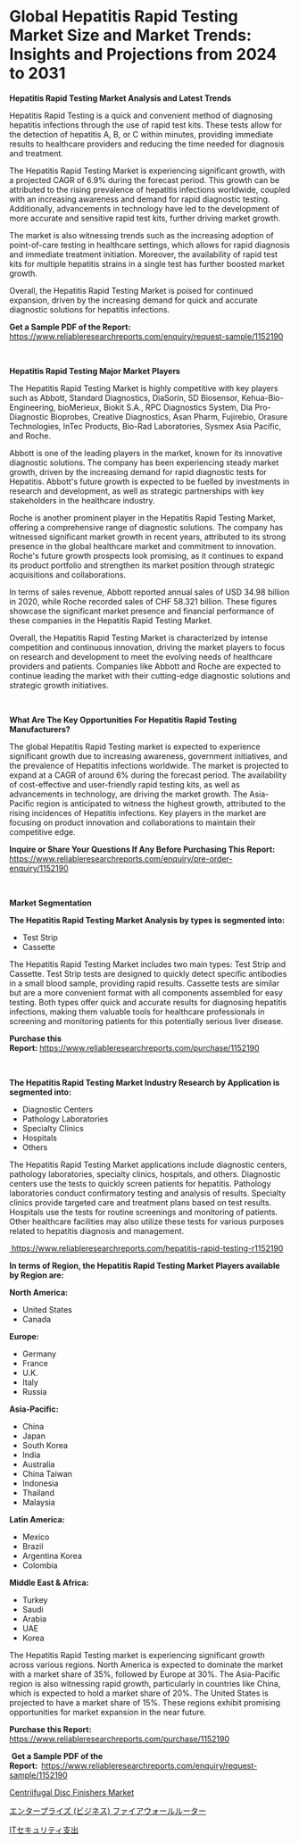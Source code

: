 <p><h1>Global Hepatitis Rapid Testing Market Size and Market Trends: Insights and Projections from 2024 to 2031</h1></p><p><strong>Hepatitis Rapid Testing Market Analysis and Latest Trends</strong></p>
<p><p>Hepatitis Rapid Testing is a quick and convenient method of diagnosing hepatitis infections through the use of rapid test kits. These tests allow for the detection of hepatitis A, B, or C within minutes, providing immediate results to healthcare providers and reducing the time needed for diagnosis and treatment.</p><p>The Hepatitis Rapid Testing Market is experiencing significant growth, with a projected CAGR of 6.9% during the forecast period. This growth can be attributed to the rising prevalence of hepatitis infections worldwide, coupled with an increasing awareness and demand for rapid diagnostic testing. Additionally, advancements in technology have led to the development of more accurate and sensitive rapid test kits, further driving market growth.</p><p>The market is also witnessing trends such as the increasing adoption of point-of-care testing in healthcare settings, which allows for rapid diagnosis and immediate treatment initiation. Moreover, the availability of rapid test kits for multiple hepatitis strains in a single test has further boosted market growth.</p><p>Overall, the Hepatitis Rapid Testing Market is poised for continued expansion, driven by the increasing demand for quick and accurate diagnostic solutions for hepatitis infections.</p></p>
<p><strong>Get a Sample PDF of the Report:&nbsp;</strong> <a href="https://www.reliableresearchreports.com/enquiry/request-sample/1152190">https://www.reliableresearchreports.com/enquiry/request-sample/1152190</a></p>
<p>&nbsp;</p>
<p><strong>Hepatitis Rapid Testing Major Market Players</strong></p>
<p><p>The Hepatitis Rapid Testing Market is highly competitive with key players such as Abbott, Standard Diagnostics, DiaSorin, SD Biosensor, Kehua-Bio-Engineering, bioMerieux, Biokit S.A., RPC Diagnostics System, Dia Pro-Diagnostic Bioprobes, Creative Diagnostics, Asan Pharm, Fujirebio, Orasure Technologies, InTec Products, Bio-Rad Laboratories, Sysmex Asia Pacific, and Roche.</p><p>Abbott is one of the leading players in the market, known for its innovative diagnostic solutions. The company has been experiencing steady market growth, driven by the increasing demand for rapid diagnostic tests for Hepatitis. Abbott's future growth is expected to be fuelled by investments in research and development, as well as strategic partnerships with key stakeholders in the healthcare industry.</p><p>Roche is another prominent player in the Hepatitis Rapid Testing Market, offering a comprehensive range of diagnostic solutions. The company has witnessed significant market growth in recent years, attributed to its strong presence in the global healthcare market and commitment to innovation. Roche's future growth prospects look promising, as it continues to expand its product portfolio and strengthen its market position through strategic acquisitions and collaborations.</p><p>In terms of sales revenue, Abbott reported annual sales of USD 34.98 billion in 2020, while Roche recorded sales of CHF 58.321 billion. These figures showcase the significant market presence and financial performance of these companies in the Hepatitis Rapid Testing Market.</p><p>Overall, the Hepatitis Rapid Testing Market is characterized by intense competition and continuous innovation, driving the market players to focus on research and development to meet the evolving needs of healthcare providers and patients. Companies like Abbott and Roche are expected to continue leading the market with their cutting-edge diagnostic solutions and strategic growth initiatives.</p></p>
<p>&nbsp;</p>
<p><strong>What Are The Key Opportunities For Hepatitis Rapid Testing Manufacturers?</strong></p>
<p><p>The global Hepatitis Rapid Testing market is expected to experience significant growth due to increasing awareness, government initiatives, and the prevalence of Hepatitis infections worldwide. The market is projected to expand at a CAGR of around 6% during the forecast period. The availability of cost-effective and user-friendly rapid testing kits, as well as advancements in technology, are driving the market growth. The Asia-Pacific region is anticipated to witness the highest growth, attributed to the rising incidences of Hepatitis infections. Key players in the market are focusing on product innovation and collaborations to maintain their competitive edge.</p></p>
<p><strong>Inquire or Share Your Questions If Any Before Purchasing This Report:</strong> <a href="https://www.reliableresearchreports.com/enquiry/pre-order-enquiry/1152190">https://www.reliableresearchreports.com/enquiry/pre-order-enquiry/1152190</a></p>
<p>&nbsp;</p>
<p><strong>Market Segmentation</strong></p>
<p><strong>The Hepatitis Rapid Testing Market Analysis by types is segmented into:</strong></p>
<p><ul><li>Test Strip</li><li>Cassette</li></ul></p>
<p><p>The Hepatitis Rapid Testing Market includes two main types: Test Strip and Cassette. Test Strip tests are designed to quickly detect specific antibodies in a small blood sample, providing rapid results. Cassette tests are similar but are a more convenient format with all components assembled for easy testing. Both types offer quick and accurate results for diagnosing hepatitis infections, making them valuable tools for healthcare professionals in screening and monitoring patients for this potentially serious liver disease.</p></p>
<p><strong>Purchase this Report:&nbsp;</strong><a href="https://www.reliableresearchreports.com/purchase/1152190">https://www.reliableresearchreports.com/purchase/1152190</a></p>
<p>&nbsp;</p>
<p><strong>The Hepatitis Rapid Testing Market Industry Research by Application is segmented into:</strong></p>
<p><ul><li>Diagnostic Centers</li><li>Pathology Laboratories</li><li>Specialty Clinics</li><li>Hospitals</li><li>Others</li></ul></p>
<p><p>The Hepatitis Rapid Testing Market applications include diagnostic centers, pathology laboratories, specialty clinics, hospitals, and others. Diagnostic centers use the tests to quickly screen patients for hepatitis. Pathology laboratories conduct confirmatory testing and analysis of results. Specialty clinics provide targeted care and treatment plans based on test results. Hospitals use the tests for routine screenings and monitoring of patients. Other healthcare facilities may also utilize these tests for various purposes related to hepatitis diagnosis and management.</p></p>
<p><a href="https://www.reliableresearchreports.com/hepatitis-rapid-testing-r1152190">&nbsp;https://www.reliableresearchreports.com/hepatitis-rapid-testing-r1152190</a></p>
<p><strong>In terms of Region, the Hepatitis Rapid Testing Market Players available by Region are:</strong></p>
<p>
    <p> <strong> North America: </strong>
        <ul>
            <li>United States</li>
            <li>Canada</li>
        </ul>
        </p> 
    <p> <strong> Europe: </strong>
        <ul>
            <li>Germany</li>
            <li>France</li>
            <li>U.K.</li>
            <li>Italy</li>
            <li>Russia</li>
        </ul>
        </p> 
    <p> <strong> Asia-Pacific: </strong>
        <ul>
            <li>China</li>
            <li>Japan</li>
            <li>South Korea</li>
            <li>India</li>
            <li>Australia</li>
            <li>China Taiwan</li>
            <li>Indonesia</li>
            <li>Thailand</li>
            <li>Malaysia</li>
        </ul>
        </p> 
    <p> <strong> Latin America: </strong>
        <ul>
            <li>Mexico</li>
            <li>Brazil</li>
            <li>Argentina Korea</li>
            <li>Colombia</li>
        </ul>
        </p> 
    <p> <strong> Middle East & Africa: </strong>
        <ul>
            <li>Turkey</li>
            <li>Saudi</li>
            <li>Arabia</li>
            <li>UAE</li>
            <li>Korea</li>
        </ul>
    </p>
    </p>
<p><p>The Hepatitis Rapid Testing market is experiencing significant growth across various regions. North America is expected to dominate the market with a market share of 35%, followed by Europe at 30%. The Asia-Pacific region is also witnessing rapid growth, particularly in countries like China, which is expected to hold a market share of 20%. The United States is projected to have a market share of 15%. These regions exhibit promising opportunities for market expansion in the near future.</p></p>
<p><strong>Purchase this Report: </strong><a href="https://www.reliableresearchreports.com/purchase/1152190">https://www.reliableresearchreports.com/purchase/1152190</a></p>
<p>&nbsp;<strong>Get a Sample PDF of the Report:&nbsp;&nbsp;</strong><a href="https://www.reliableresearchreports.com/enquiry/request-sample/1152190">https://www.reliableresearchreports.com/enquiry/request-sample/1152190</a></p>
<p><strong></strong></p>
<p><p><a href="https://github.com/MaraKoelpin2023/Market-Research-Report-List-1/blob/main/centriifugal-disc-finishers-market.md">Centriifugal Disc Finishers Market</a></p><p><a href="https://github.com/CloydAbbott2023/Market-Research-Report-List-2/blob/main/1722139168062.md">エンタープライズ (ビジネス) ファイアウォールルーター</a></p><p><a href="https://github.com/Fatimaklein1/Market-Research-Report-List-1/blob/main/5032487168063.md">ITセキュリティ支出</a></p></p>